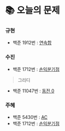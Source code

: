  # 📚 오늘의 문제
### 규현
- 백준 1912번 : [연속합](https://www.acmicpc.net/problem/1912)
### 수진
- 백준 1712번 : [손익분기점](https://www.acmicpc.net/problem/1712)
> 그리디
- 백준 11047번 : [동전 0](https://www.acmicpc.net/problem/11047)
### 주혜
- 백준 5430번 : [AC](https://www.acmicpc.net/problem/5430)
- 백준 1712번 : [손익분기점](https://www.acmicpc.net/problem/1712)

